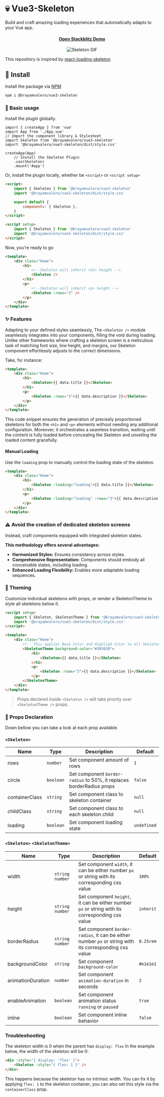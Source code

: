 # :skull: Vue3-Skeleton

Build and craft amazing loading experiences that automatically adapts to your Vue app.

<div align="center">
    <h4>
    	<a href="https://stackblitz.com/edit/vue3-skeleton?file=src%2FApp.vue">Open Stackblitz Demo</a>
    </h4>
    <img src="https://media2.giphy.com/media/v1.Y2lkPTc5MGI3NjExcXdjMnM1OWNrYmQyeTZteTQxOTJrcXVkMWpjbW4xcGNwYXNxanVyZSZlcD12MV9pbnRlcm5hbF9naWZfYnlfaWQmY3Q9Zw/GrHJfT7omWaebHkJ6b/giphy.gif" alt="Skeleton GIF">
</div>

This repository is inspired by [react-loading-skeleton](https://github.com/dvtng/react-loading-skeleton)

## :rocket: Install

Install the package via [NPM](https://www.npmjs.com/package/@brayamvalero/vue3-skeleton)

```bash
npm i @brayamvalero/vue3-skeleton
```

### :memo: Basic usage

Install the plugin globally.

```tsx
import { createApp } from 'vue'
import App from './App.vue'
// Import the component library & Stylesheet
import Skeleton from '@brayamvalero/vue3-skeleton'
import '@brayamvalero/vue3-skeleton/dist/style.css'

createApp(App)
    // Install the Skeleton Plugin
    .use(Skeleton)
    .mount('#app')
```

Or, install the plugin locally, whether be `<script>` or `<script setup>`

```html
<script>
    import { Skeleton } from '@brayamvalero/vue3-skeleton'
    import '@brayamvalero/vue3-skeleton/dist/style.css'

    export default {
        components: { Skeleton },
    }
</script>
```

```html
<script setup>
    import { Skeleton } from '@brayamvalero/vue3-skeleton'
    import '@brayamvalero/vue3-skeleton/dist/style.css'
</script>
```

Now, you're ready to go

```html
<template>
    <div class="Home">
        <h1>
            <!--Skeleton will inherit <h1> height -->
            <Skeleton />
        </h1>
        <p>
            <!--Skeleton will inherit <p> height -->
            <Skeleton :rows="3" />
        </p>
    </div>
</template>
```

### :sparkles: Features

Adapting to your defined styles seamlessly, The `<Skeleton />` module seamlessly integrates into your components,
filling the void during loading. Unlike other frameworks where crafting a skeleton screen is a meticulous task of
matching font size, line height, and margins, our Skeleton component effortlessly adjusts to the correct dimensions.

Take, for instance:

```html
<template>
    <div class="Home">
        <h1>
            <Skeleton>{{ data.title }}</Skeleton>
        </h1>
        <p>
            <Skeleton :rows="3">{{ data.description }}</Skeleton>
        </p>
    </div>
</template>
```

This code snippet ensures the generation of precisely proportioned skeletons for both the `<h1>` and `<p>` elements
without needing any additional configuration. Moreover, it orchestrates a seamless transition, waiting until the content
is fully loaded before concealing the Skeleton and unveiling the loaded content gracefully.

#### Manual Loading

Use the `loading` prop to manually control the loading state of the skeleton.

```html
<template>
    <div class="Home">
        <h1>
            <Skeleton :loading="loading">{{ data.title }}</Skeleton>
        </h1>
        <p>
            <Skeleton :loading="loading" :rows="3">{{ data.description }}</Skeleton>
        </p>
    </div>
</template>
```

### :warning: Avoid the creation of dedicated skeleton screens

Instead, craft components equipped with integrated skeleton states.

**This methodology offers several advantages:**

-   **Harmonized Styles:** Ensures consistency across styles.
-   **Comprehensive Representation:** Components should embody all conceivable states, including loading.
-   **Enhanced Loading Flexibility:** Enables more adaptable loading sequences.

### :art: Theming

Customize individual skeletons with props, or render a SkeletonTheme to style all skeletons below it.

```html
<script setup>
    import { Skeleton, SkeletonTheme } from '@brayamvalero/vue3-skeleton'
    import '@brayamvalero/vue3-skeleton/dist/style.css'
</script>

<template>
    <div class="Home">
        <!-- This applies Base Color and Highligh Color to all Skeletons -->
        <SkeletonTheme background-color="#303030">
            <h1>
                <Skeleton>{{ data.title }}</Skeleton>
            </h1>
            <p>
                <Skeleton :rows="3">{{ data.description }}</Skeleton>
            </p>
        </SkeletonTheme>
    </div>
</template>
```

> Props declared inside `<Skeleton />` will take priority over `<SkeletonTheme />` props.

### :page_facing_up: Props Declaration

Down bellow you can take a look at each prop available.

### `<Skeleton>`

| Name           | Type      | Description                                                          | Default |
| -------------- | --------- | -------------------------------------------------------------------- | ------- |
| rows           | `number`  | Set component amount of rows                                         | `1`     |
| circle         | `boolean` | Set component `border-radius` to 50%, it replaces borderRadius props | `false` |
| containerClass | `string`  | Set component class to skeleton container                            | `null`  |
| childClass     | `string`  | Set component class to each skeleton child                           | `null`  |
| loading        | `boolean` | Set component loading state                                          | `undefined` |

### `<Skeleton>` `<SkeletonTheme>`

| Name              | Type              | Description                                                                                            | Default   |
| ----------------- | ----------------- | ------------------------------------------------------------------------------------------------------ | --------- |
| width             | `string` `number` | Set component `width`, it can be either number `px` or string with its corresponding css value         | `100%`    |
| height            | `string` `number` | Set component `height`, it can be either number `px` or string with its corresponding css value        | `inherit` |
| borderRadius      | `string` `number` | Set component `border-radius`, it can be either number `px` or string with its corresponding css value | `0.25rem` |
| backgroundColor   | `string`          | Set component `background-color`                                                                       | `#e1e1e1` |
| animationDuration | `number`          | Set component `animation-duration` in seconds                                                          | `2`       |
| enableAnimation   | `boolean`         | Set component animation status `running` or `paused`                                                   | `true`    |
| inline            | `boolean`         | Set component inline behavior                                                                          | `false`   |

### Troubleshooting

The skeleton width is 0 when the parent has `display: flex` In the example below, the width of the skeleton will be 0:

```html
<div :style="{ display: 'flex' }">
    <Skeleton :style="{ flex: 1 }" />
</div>
```

This happens because the skeleton has no intrinsic width. You can fix it by applying `flex: 1` to the skeleton
container, you can also set this style via the `containerClass` prop.
